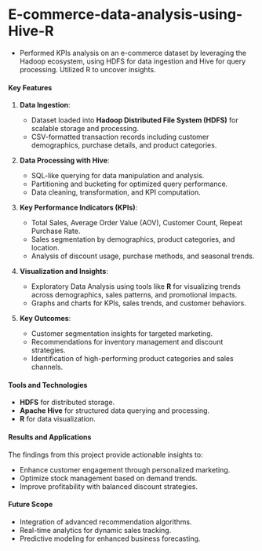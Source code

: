 # E-commerce-data-analysis-using-Hive-R
- Performed KPIs analysis on an e-commerce dataset by leveraging the Hadoop ecosystem, using HDFS for data ingestion and Hive for query processing. Utilized R to uncover insights.
#### Key Features  
1. **Data Ingestion**:  
   - Dataset loaded into **Hadoop Distributed File System (HDFS)** for scalable storage and processing.  
   - CSV-formatted transaction records including customer demographics, purchase details, and product categories.

2. **Data Processing with Hive**:  
   - SQL-like querying for data manipulation and analysis.  
   - Partitioning and bucketing for optimized query performance.  
   - Data cleaning, transformation, and KPI computation.

3. **Key Performance Indicators (KPIs)**:  
   - Total Sales, Average Order Value (AOV), Customer Count, Repeat Purchase Rate.  
   - Sales segmentation by demographics, product categories, and location.  
   - Analysis of discount usage, purchase methods, and seasonal trends.  

4. **Visualization and Insights**:  
   - Exploratory Data Analysis using tools like **R** for visualizing trends across demographics, sales patterns, and promotional impacts.  
   - Graphs and charts for KPIs, sales trends, and customer behaviors.

5. **Key Outcomes**:  
   - Customer segmentation insights for targeted marketing.  
   - Recommendations for inventory management and discount strategies.  
   - Identification of high-performing product categories and sales channels.  

#### Tools and Technologies  
- **HDFS** for distributed storage.  
- **Apache Hive** for structured data querying and processing.  
- **R** for data visualization.  

#### Results and Applications  
The findings from this project provide actionable insights to:  
- Enhance customer engagement through personalized marketing.  
- Optimize stock management based on demand trends.  
- Improve profitability with balanced discount strategies.  

#### Future Scope  
- Integration of advanced recommendation algorithms.  
- Real-time analytics for dynamic sales tracking.  
- Predictive modeling for enhanced business forecasting.  
